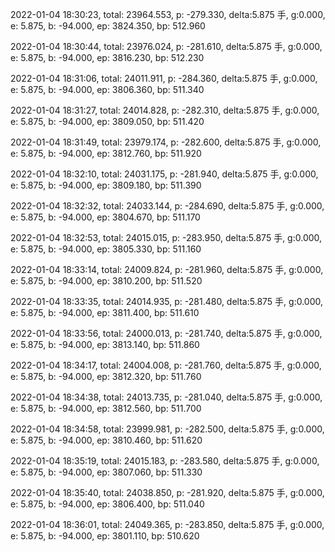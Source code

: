 2022-01-04 18:30:23, total: 23964.553, p: -279.330, delta:5.875 手, g:0.000, e: 5.875, b: -94.000, ep: 3824.350, bp: 512.960

2022-01-04 18:30:44, total: 23976.024, p: -281.610, delta:5.875 手, g:0.000, e: 5.875, b: -94.000, ep: 3816.230, bp: 512.230

2022-01-04 18:31:06, total: 24011.911, p: -284.360, delta:5.875 手, g:0.000, e: 5.875, b: -94.000, ep: 3806.360, bp: 511.340

2022-01-04 18:31:27, total: 24014.828, p: -282.310, delta:5.875 手, g:0.000, e: 5.875, b: -94.000, ep: 3809.050, bp: 511.420

2022-01-04 18:31:49, total: 23979.174, p: -282.600, delta:5.875 手, g:0.000, e: 5.875, b: -94.000, ep: 3812.760, bp: 511.920

2022-01-04 18:32:10, total: 24031.175, p: -281.940, delta:5.875 手, g:0.000, e: 5.875, b: -94.000, ep: 3809.180, bp: 511.390

2022-01-04 18:32:32, total: 24033.144, p: -284.690, delta:5.875 手, g:0.000, e: 5.875, b: -94.000, ep: 3804.670, bp: 511.170

2022-01-04 18:32:53, total: 24015.015, p: -283.950, delta:5.875 手, g:0.000, e: 5.875, b: -94.000, ep: 3805.330, bp: 511.160

2022-01-04 18:33:14, total: 24009.824, p: -281.960, delta:5.875 手, g:0.000, e: 5.875, b: -94.000, ep: 3810.200, bp: 511.520

2022-01-04 18:33:35, total: 24014.935, p: -281.480, delta:5.875 手, g:0.000, e: 5.875, b: -94.000, ep: 3811.400, bp: 511.610

2022-01-04 18:33:56, total: 24000.013, p: -281.740, delta:5.875 手, g:0.000, e: 5.875, b: -94.000, ep: 3813.140, bp: 511.860

2022-01-04 18:34:17, total: 24004.008, p: -281.760, delta:5.875 手, g:0.000, e: 5.875, b: -94.000, ep: 3812.320, bp: 511.760

2022-01-04 18:34:38, total: 24013.735, p: -281.040, delta:5.875 手, g:0.000, e: 5.875, b: -94.000, ep: 3812.560, bp: 511.700

2022-01-04 18:34:58, total: 23999.981, p: -282.500, delta:5.875 手, g:0.000, e: 5.875, b: -94.000, ep: 3810.460, bp: 511.620

2022-01-04 18:35:19, total: 24015.183, p: -283.580, delta:5.875 手, g:0.000, e: 5.875, b: -94.000, ep: 3807.060, bp: 511.330

2022-01-04 18:35:40, total: 24038.850, p: -281.920, delta:5.875 手, g:0.000, e: 5.875, b: -94.000, ep: 3806.400, bp: 511.040

2022-01-04 18:36:01, total: 24049.365, p: -283.850, delta:5.875 手, g:0.000, e: 5.875, b: -94.000, ep: 3801.110, bp: 510.620